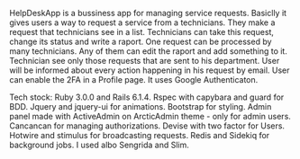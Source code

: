HelpDeskApp is a bussiness app for managing service requests. Basiclly it gives users a way to request a service from a technicians. They make a request that technicians see in a list. Technicians can take this request, change its status and write a raport. One request can be processed by many technicians. Any of them can edit the raport and add something to it. Technician see only those requests that are sent to his department. User will be informed about every action happening in his request by email. 
User can enable the 2FA in a Profile page. It uses Google Authenticaton.

Tech stock:
Ruby 3.0.0 and Rails 6.1.4.
Rspec with capybara and guard for BDD.
Jquery and jquery-ui for animations.
Bootstrap for styling.
Admin panel made with ActiveAdmin on ArcticAdmin theme - only for admin users.
Cancancan for managing authorizations.
Devise with two factor for Users.
Hotwire and stimulus for broadcasting requests.
Redis and Sidekiq for background jobs.
I used albo Sengrida and Slim.